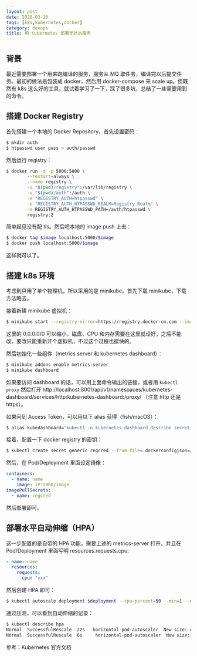 ```yaml
---
layout: post
date: 2020-03-10
tags: [k8s,kubernetes,docker]
category: devops
title: 用 Kubernetes 部署无状态服务
---
```


## 背景

最近需要部署一个用来跑编译的服务，服务从 MQ 取任务，编译完以后提交任务。最初的做法是包装成 docker，然后用 docker-compose 来 scale up。但既然有 k8s 这么好的工具，就试着学习了一下，踩了很多坑，总结了一些需要用到的命令。

## 搭建 Docker Registry

首先搭建一个本地的 Docker Repository，首先设置密码：

```bash
$ mkdir auth
$ htpasswd user pass > auth/passwd
```

然后运行 registry：

```bash
$ docker run -d -p 5000:5000 \
        --restart=always \
        --name registry \
        -v "$(pwd)/registry":/var/lib/registry \
        -v "$(pwd)/auth":/auth \
        -e "REGISTRY_AUTH=htpasswd" \
        -e "REGISTRY_AUTH_HTPASSWD_REALM=Registry Realm" \
        -e REGISTRY_AUTH_HTPASSWD_PATH=/auth/htpasswd \
        registry:2
```

简单起见没有配 tls。然后吧本地的 image push 上去：

```bash
$ docker tag $image localhost:5000/$image
$ docker push localhost:5000/$image
```

这样就可以了。

## 搭建 k8s 环境

考虑到只用了单个物理机，所以采用的是 minikube。首先下载 minikube，下载方法略去。

接着新建 minikube 虚拟机：

```bash
$ minikube start --registry-mirror=https://registry.docker-cn.com --image-mirror-country=cn --image-repository=registry.cn-hangzhou.aliyuncs.com/google_containers --vm-driver=kvm2 --insecure-registry="0.0.0.0/0" --disk-size=50GB --cpus 128 --memory 131072
```

这里的 0.0.0.0/0 可以缩小，磁盘、CPU 和内存需要在这里就设好，之后不能改，要改只能重新开个虚拟机，不过这个过程也挺快的。

然后初始化一些组件（metrics server 和 kubernetes dashboard）：

```bash
$ minikube addons enable metrics-server
$ minikube dashboard
```

如果要访问 dashboard 的话，可以用上面命令输出的链接，或者用 `kubectl proxy` 然后打开  http://localhost:8001/api/v1/namespaces/kubernetes-dashboard/services/http:kubernetes-dashboard:/proxy/ （注意 http 还是 https）。

如果问到 Access Token，可以用以下 alias 获得（fish/macOS）：

```bash
$ alias kubedashboard="kubectl -n kubernetes-dashboard describe secret (kubectl -n kubernetes-dashboard get secret | grep admin-user | awk '{print \$1}') | tail -n1 | awk '{print \$2}' | pbcopy"
```

接着，配置一下 docker registry 的密钥：

```bash
$ kubectl create secret generic regcred --from-file=.dockerconfigjson=/path/to/config.json  --type=kubernetes.io/dockerconfigjson
```

然后，在 Pod/Deployment 里面设定镜像：

```yml
containers:
  - name: name
    image: IP:5000/image
imagePullSecrets:
  - name: regcred
```

然后部署即可。

## 部署水平自动伸缩（HPA）

这一步配置的是自带的 HPA 功能，需要上述的 metrics-server 打开，并且在 Pod/Deployment 里面写明 resources.requests.cpu:

```yml
- name: name
  resources:
    requests:
      cpu: "xxx"
```

然后创建 HPA 即可：

```bash
$ kubectl autoscale deployment $deployment --cpu-percent=50 --min=1 --max=10
```

通过压测，可以看到自动伸缩的记录：

```bash
$ kubectl describe hpa
Normal  SuccessfulRescale  22s   horizontal-pod-autoscaler  New size: 4; reason: cpu resource utilization (percentage of request) above target
Normal  SuccessfulRescale  6s     horizontal-pod-autoscaler  New size: 1; reason: All metrics below target
```

参考：Kubernetes 官方文档
